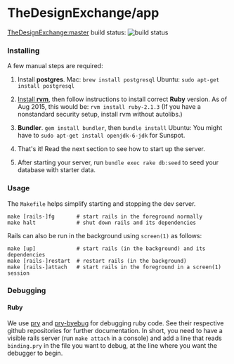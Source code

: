 TheDesignExchange/app
=====================

[TheDesignExchange:master][] build status:
![build status][]

 [TheDesignExchange:master]: https://github.com/TheDesignExchange/thedesignexchange/tree/master
 [build status]: https://travis-ci.org/TheDesignExchange/thedesignexchange.svg

### Installing

A few manual steps are required:

1. Install **postgres**.
   Mac: `brew install postgresql`
   Ubuntu: `sudo apt-get install postgresql`

2. [Install **rvm**], then follow instructions to install correct **Ruby** version.
   As of Aug 2015, this would be: `rvm install ruby-2.1.3`
   (If you have a nonstandard security setup, install rvm without autolibs.)

3. **Bundler**. `gem install bundler`, then `bundle install`
   Ubuntu: You might have to `sudo apt-get install openjdk-6-jdk` for Sunspot.

4. That's it! Read the next section to see how to start up the server.
5. After starting your server, run `bundle exec rake db:seed` to seed your database with starter data.

 [install **rvm**]: https://rvm.io/rvm/install

### Usage

The `Makefile` helps simplify starting and stopping the dev server.

```
make [rails-]fg       # start rails in the foreground normally
make halt             # shut down rails and its dependencies
```

Rails can also be run in the background using `screen(1)` as follows:
```
make [up]             # start rails (in the background) and its dependencies
make [rails-]restart  # restart rails (in the background)
make [rails-]attach   # start rails in the foreground in a screen(1) session
```

### Debugging

#### Ruby

We use [pry](https://github.com/pry/pry) and
[pry-byebug](https://github.com/deivid-rodriguez/pry-byebug) for debugging ruby
code. See their respective github repositories for further documentation. In
short, you need to have a visible rails server (run `make attach` in a console)
and add a line that reads `binding.pry` in the file you want to debug, at the
line where you want the debugger to begin.
